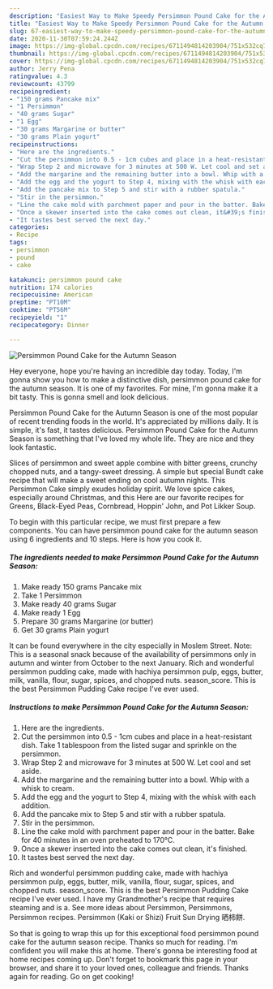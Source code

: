 ```yaml
---
description: "Easiest Way to Make Speedy Persimmon Pound Cake for the Autumn Season"
title: "Easiest Way to Make Speedy Persimmon Pound Cake for the Autumn Season"
slug: 67-easiest-way-to-make-speedy-persimmon-pound-cake-for-the-autumn-season
date: 2020-11-30T07:59:24.244Z
image: https://img-global.cpcdn.com/recipes/6711494814203904/751x532cq70/persimmon-pound-cake-for-the-autumn-season-recipe-main-photo.jpg
thumbnail: https://img-global.cpcdn.com/recipes/6711494814203904/751x532cq70/persimmon-pound-cake-for-the-autumn-season-recipe-main-photo.jpg
cover: https://img-global.cpcdn.com/recipes/6711494814203904/751x532cq70/persimmon-pound-cake-for-the-autumn-season-recipe-main-photo.jpg
author: Jerry Pena
ratingvalue: 4.3
reviewcount: 43799
recipeingredient:
- "150 grams Pancake mix"
- "1 Persimmon"
- "40 grams Sugar"
- "1 Egg"
- "30 grams Margarine or butter"
- "30 grams Plain yogurt"
recipeinstructions:
- "Here are the ingredients."
- "Cut the persimmon into 0.5 - 1cm cubes and place in a heat-resistant dish. Take 1 tablespoon from the listed sugar and sprinkle on the persimmon."
- "Wrap Step 2 and microwave for 3 minutes at 500 W. Let cool and set aside."
- "Add the margarine and the remaining butter into a bowl. Whip with a whisk to cream."
- "Add the egg and the yogurt to Step 4, mixing with the whisk with each addition."
- "Add the pancake mix to Step 5 and stir with a rubber spatula."
- "Stir in the persimmon."
- "Line the cake mold with parchment paper and pour in the batter. Bake for 40 minutes in an oven preheated to 170°C."
- "Once a skewer inserted into the cake comes out clean, it&#39;s finished."
- "It tastes best served the next day."
categories:
- Recipe
tags:
- persimmon
- pound
- cake

katakunci: persimmon pound cake 
nutrition: 174 calories
recipecuisine: American
preptime: "PT10M"
cooktime: "PT56M"
recipeyield: "1"
recipecategory: Dinner

---
```



![Persimmon Pound Cake for the Autumn Season](https://img-global.cpcdn.com/recipes/6711494814203904/751x532cq70/persimmon-pound-cake-for-the-autumn-season-recipe-main-photo.jpg)

Hey everyone, hope you're having an incredible day today. Today, I'm gonna show you how to make a distinctive dish, persimmon pound cake for the autumn season. It is one of my favorites. For mine, I'm gonna make it a bit tasty. This is gonna smell and look delicious.

Persimmon Pound Cake for the Autumn Season is one of the most popular of recent trending foods in the world. It's appreciated by millions daily. It is simple, it's fast, it tastes delicious. Persimmon Pound Cake for the Autumn Season is something that I've loved my whole life. They are nice and they look fantastic.

Slices of persimmon and sweet apple combine with bitter greens, crunchy chopped nuts, and a tangy-sweet dressing. A simple but special Bundt cake recipe that will make a sweet ending on cool autumn nights. This Persimmon Cake simply exudes holiday spirit. We love spice cakes, especially around Christmas, and this Here are our favorite recipes for Greens, Black-Eyed Peas, Cornbread, Hoppin&#39; John, and Pot Likker Soup.


To begin with this particular recipe, we must first prepare a few components. You can have persimmon pound cake for the autumn season using 6 ingredients and 10 steps. Here is how you cook it.

<!--inarticleads1-->

##### The ingredients needed to make Persimmon Pound Cake for the Autumn Season:

1. Make ready 150 grams Pancake mix
1. Take 1 Persimmon
1. Make ready 40 grams Sugar
1. Make ready 1 Egg
1. Prepare 30 grams Margarine (or butter)
1. Get 30 grams Plain yogurt


It can be found everywhere in the city especially in Moslem Street. Note: This is a seasonal snack because of the availability of persimmons only in autumn and winter from October to the next January. Rich and wonderful persimmon pudding cake, made with hachiya persimmon pulp, eggs, butter, milk, vanilla, flour, sugar, spices, and chopped nuts. season_score. This is the best Persimmon Pudding Cake recipe I&#39;ve ever used. 

<!--inarticleads2-->

##### Instructions to make Persimmon Pound Cake for the Autumn Season:

1. Here are the ingredients.
1. Cut the persimmon into 0.5 - 1cm cubes and place in a heat-resistant dish. Take 1 tablespoon from the listed sugar and sprinkle on the persimmon.
1. Wrap Step 2 and microwave for 3 minutes at 500 W. Let cool and set aside.
1. Add the margarine and the remaining butter into a bowl. Whip with a whisk to cream.
1. Add the egg and the yogurt to Step 4, mixing with the whisk with each addition.
1. Add the pancake mix to Step 5 and stir with a rubber spatula.
1. Stir in the persimmon.
1. Line the cake mold with parchment paper and pour in the batter. Bake for 40 minutes in an oven preheated to 170°C.
1. Once a skewer inserted into the cake comes out clean, it&#39;s finished.
1. It tastes best served the next day.


Rich and wonderful persimmon pudding cake, made with hachiya persimmon pulp, eggs, butter, milk, vanilla, flour, sugar, spices, and chopped nuts. season_score. This is the best Persimmon Pudding Cake recipe I&#39;ve ever used. I have my Grandmother&#39;s recipe that requires steaming and is a. See more ideas about Persimmon, Persimmons, Persimmon recipes. Persimmon (Kaki or Shizi) Fruit Sun Drying 晒柿餅. 

So that is going to wrap this up for this exceptional food persimmon pound cake for the autumn season recipe. Thanks so much for reading. I'm confident you will make this at home. There's gonna be interesting food at home recipes coming up. Don't forget to bookmark this page in your browser, and share it to your loved ones, colleague and friends. Thanks again for reading. Go on get cooking!
